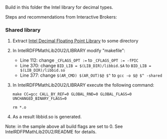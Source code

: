 Build in this folder the Intel library for decimal types.

Steps and recommendations from Interactive Brokers:

### Shared library
1) Extract [Intel Decimal Floating Point Library](https://www.intel.com/content/www/us/en/developer/articles/tool/intel-decimal-floating-point-math-library.html)
   to some directory

2) In IntelRDFPMathLib20U2/LIBRARY modify "makefile":
   - Line 112: change ```_CFLAGS_OPT :=``` to ```_CFLAGS_OPT := -fPIC```
   -  Line 370: change ```BID_LIB = $(LIB_DIR)/libbid.$A``` to ```BID_LIB = $(LIB_DIR)/libbid.so```
   -  Line 377: change ```$(AR_CMD) $(AR_OUT)$@ $^``` to ```gcc -o $@ $^ -shared```

3) In IntelRDFPMathLib20U2/LIBRARY execute the following command:

   ```make CC=gcc CALL_BY_REF=0 GLOBAL_RND=0 GLOBAL_FLAGS=0 UNCHANGED_BINARY_FLAGS=0```

   ```rm *.o```

4) As a result libbid.so is generated.

Note: in the sample above all build flags are set to 0. See IntelRDFPMathLib20U2/README for details.
